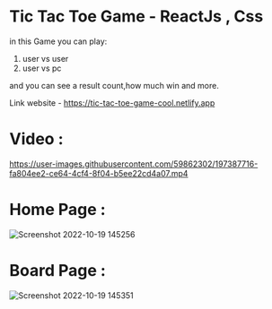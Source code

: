 # Tic Tac Toe Game - ReactJs , Css

  
in this Game you can play:
1) user vs user
2) user vs pc

and you can see a result count,how much win and more.

Link website - https://tic-tac-toe-game-cool.netlify.app 


# Video :


https://user-images.githubusercontent.com/59862302/197387716-fa804ee2-ce64-4cf4-8f04-b5ee22cd4a07.mp4

 
# Home Page :
![Screenshot 2022-10-19 145256](https://user-images.githubusercontent.com/59862302/196683607-30997b6b-4e87-4a63-b355-0fa974ee374d.jpg)

 
# Board Page :

![Screenshot 2022-10-19 145351](https://user-images.githubusercontent.com/59862302/196683624-7384b913-466c-4cd0-af6b-847e3e6f9981.jpg)


